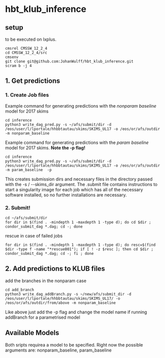# hbt_klub_inference

## setup

to be executed on lxplus. 

```
cmsrel CMSSW_12_2_4
cd CMSSW_12_2_4/src
cmsenv
git clone git@github.com:JohanWulff/hbt_klub_inference.git
scram b -j 4
```

##  1. Get predictions

###  1. Create Job files 

Example command for generating predictions with the _nonparam baseline_  model for 2017 skims

```
cd inference
python3 write_dag_pred.py -s ~/afs/submit/dir -d /eos/user/l/lportale/hhbbtautau/skims/SKIMS_UL17 -o /eos/or/afs/outdir -m nonparam_baseline  
```

Example command for generating predictions with the _param baseline_ model for 2017 skims. __Note the -p flag!__

```
cd inference
python3 write_dag_pred.py -s ~/afs/submit/dir -d /eos/user/l/lportale/hhbbtautau/skims/SKIMS_UL17 -o /eos/or/afs/outdir -m param_baseline  -p 
```

This creates submission dirs and necessary files in the directory passed with the -s / --skims_dir argument. The .submit file contains instructions to start a singularity image for each job which has all of the necessary software installed, so no further installations are necessary. 

###  2. Submit!

```
cd ~/afs/submit/dir
for dir in $(find . -mindepth 1 -maxdepth 1 -type d); do cd $dir ; condor_submit_dag *.dag; cd -; done
```

rescue in case of failed jobs

```
for dir in $(find . -mindepth 1 -maxdepth 1 -type d); do resc=$(find $dir -type f -name "*rescue001"); if [ ! -z $resc ]; then cd $dir ; condor_submit_dag *.dag; cd -; fi ; done
```

## 2. Add predictions to KLUB files

add the branches in the nonparam case

```
cd add_branch
python3 write_dag_addBranch.py -s ~/new/afs/submit_dir -d /eos/user/l/lportale/hhbbtautau/skims/SKIMS_UL17/ -o /eos/or/afs/outdir/from/above -m nonparam_baseline
```

Like above just add the -p flag and change the model name if running addBranch for a parametrised model


## Available Models

Both sripts requirea a model to be specified. Right now the possible arguments are: nonparam_baseline, param_baseline
